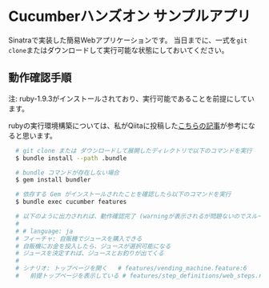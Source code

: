 # Cucumberハンズオン サンプルアプリ

Sinatraで実装した簡易Webアプリケーションです。
当日までに、一式を`git clone`またはダウンロードして実行可能な状態にしておいてください。

## 動作確認手順

注: ruby-1.9.3がインストールされており、実行可能であることを前提にしています。

rubyの実行環境構築については、私がQiitaに投稿した[こちらの記事](http://qiita.com/items/1d38dfceba03c717bf21)が参考になると思います。


```sh
  # git clone または ダウンロードして展開したディレクトリで以下のコマンドを実行
  $ bundle install --path .bundle

  # bundle コマンドが存在しない場合
  $ gem install bundler

  # 依存する Gem がインストールされたことを確認したら以下のコマンドを実行
  $ bundle exec cucumber features

  # 以下のように出力されれば、動作確認完了 (warningが表示されるが問題ないのでスルー)
  #
  # # language: ja
  # フィーチャ: 自販機でジュースを購入できる
  # 自販機にお金を投入したら、ジュースが選択可能になる
  # ジュースを決定すれば、ジュースとお釣りが出てくる
  #
  # シナリオ: トップページを開く   # features/vending_machine.feature:6
  #   前提トップページを表示している # features/step_definitions/web_steps.rb:3
```
